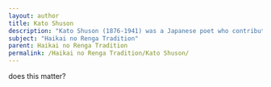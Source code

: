 ```yaml
---
layout: author
title: Kato Shuson
description: "Kato Shuson (1876-1941) was a Japanese poet who contributed significantly to the Haikai no Renga tradition, with a focus on explorative poems that intertwine nature with philosophical musings."
subject: "Haikai no Renga Tradition"
parent: Haikai no Renga Tradition
permalink: /Haikai no Renga Tradition/Kato Shuson/
---
```


does this matter?

